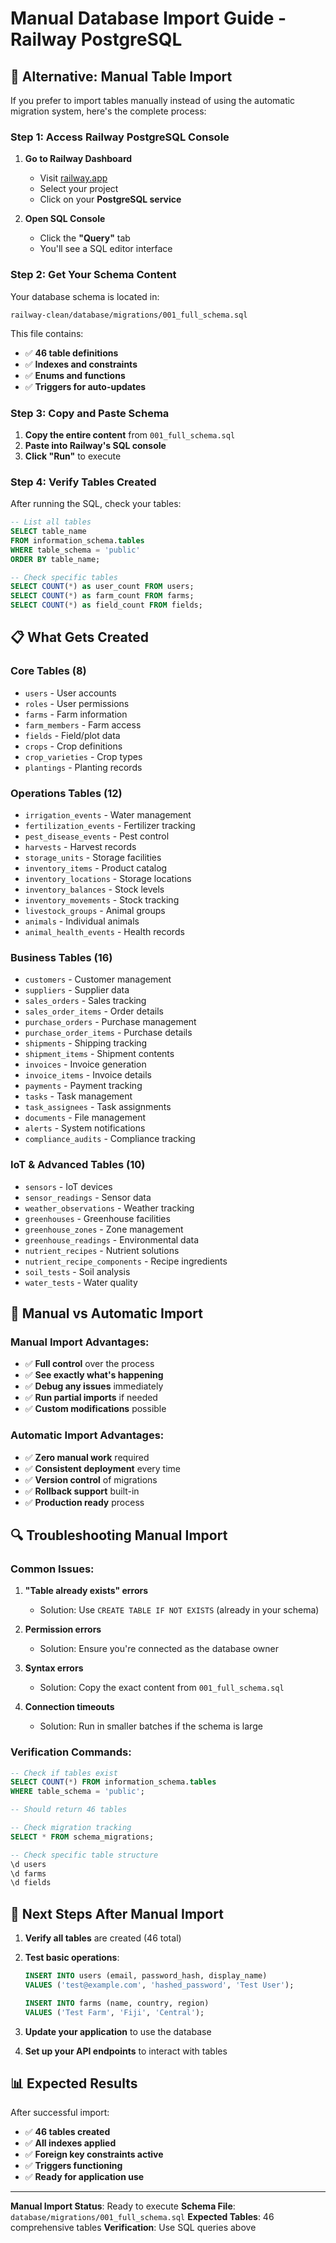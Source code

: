 # Manual Database Import Guide - Railway PostgreSQL

## 🔧 Alternative: Manual Table Import

If you prefer to import tables manually instead of using the automatic migration system, here's the complete process:

### **Step 1: Access Railway PostgreSQL Console**

1. **Go to Railway Dashboard**
   - Visit [railway.app](https://railway.app)
   - Select your project
   - Click on your **PostgreSQL service**

2. **Open SQL Console**
   - Click the **"Query"** tab
   - You'll see a SQL editor interface

### **Step 2: Get Your Schema Content**

Your database schema is located in:
```
railway-clean/database/migrations/001_full_schema.sql
```

This file contains:
- ✅ **46 table definitions**
- ✅ **Indexes and constraints**
- ✅ **Enums and functions**
- ✅ **Triggers for auto-updates**

### **Step 3: Copy and Paste Schema**

1. **Copy the entire content** from `001_full_schema.sql`
2. **Paste into Railway's SQL console**
3. **Click "Run"** to execute

### **Step 4: Verify Tables Created**

After running the SQL, check your tables:

```sql
-- List all tables
SELECT table_name 
FROM information_schema.tables 
WHERE table_schema = 'public' 
ORDER BY table_name;

-- Check specific tables
SELECT COUNT(*) as user_count FROM users;
SELECT COUNT(*) as farm_count FROM farms;
SELECT COUNT(*) as field_count FROM fields;
```

## 📋 What Gets Created

### **Core Tables (8)**
- `users` - User accounts
- `roles` - User permissions
- `farms` - Farm information
- `farm_members` - Farm access
- `fields` - Field/plot data
- `crops` - Crop definitions
- `crop_varieties` - Crop types
- `plantings` - Planting records

### **Operations Tables (12)**
- `irrigation_events` - Water management
- `fertilization_events` - Fertilizer tracking
- `pest_disease_events` - Pest control
- `harvests` - Harvest records
- `storage_units` - Storage facilities
- `inventory_items` - Product catalog
- `inventory_locations` - Storage locations
- `inventory_balances` - Stock levels
- `inventory_movements` - Stock tracking
- `livestock_groups` - Animal groups
- `animals` - Individual animals
- `animal_health_events` - Health records

### **Business Tables (16)**
- `customers` - Customer management
- `suppliers` - Supplier data
- `sales_orders` - Sales tracking
- `sales_order_items` - Order details
- `purchase_orders` - Purchase management
- `purchase_order_items` - Purchase details
- `shipments` - Shipping tracking
- `shipment_items` - Shipment contents
- `invoices` - Invoice generation
- `invoice_items` - Invoice details
- `payments` - Payment tracking
- `tasks` - Task management
- `task_assignees` - Task assignments
- `documents` - File management
- `alerts` - System notifications
- `compliance_audits` - Compliance tracking

### **IoT & Advanced Tables (10)**
- `sensors` - IoT devices
- `sensor_readings` - Sensor data
- `weather_observations` - Weather tracking
- `greenhouses` - Greenhouse facilities
- `greenhouse_zones` - Zone management
- `greenhouse_readings` - Environmental data
- `nutrient_recipes` - Nutrient solutions
- `nutrient_recipe_components` - Recipe ingredients
- `soil_tests` - Soil analysis
- `water_tests` - Water quality

## 🎯 Manual vs Automatic Import

### **Manual Import Advantages:**
- ✅ **Full control** over the process
- ✅ **See exactly what's happening**
- ✅ **Debug any issues** immediately
- ✅ **Run partial imports** if needed
- ✅ **Custom modifications** possible

### **Automatic Import Advantages:**
- ✅ **Zero manual work** required
- ✅ **Consistent deployment** every time
- ✅ **Version control** of migrations
- ✅ **Rollback support** built-in
- ✅ **Production ready** process

## 🔍 Troubleshooting Manual Import

### **Common Issues:**

1. **"Table already exists" errors**
   - Solution: Use `CREATE TABLE IF NOT EXISTS` (already in your schema)

2. **Permission errors**
   - Solution: Ensure you're connected as the database owner

3. **Syntax errors**
   - Solution: Copy the exact content from `001_full_schema.sql`

4. **Connection timeouts**
   - Solution: Run in smaller batches if the schema is large

### **Verification Commands:**

```sql
-- Check if tables exist
SELECT COUNT(*) FROM information_schema.tables 
WHERE table_schema = 'public';

-- Should return 46 tables

-- Check migration tracking
SELECT * FROM schema_migrations;

-- Check specific table structure
\d users
\d farms
\d fields
```

## 🚀 Next Steps After Manual Import

1. **Verify all tables** are created (46 total)
2. **Test basic operations**:
   ```sql
   INSERT INTO users (email, password_hash, display_name) 
   VALUES ('test@example.com', 'hashed_password', 'Test User');
   
   INSERT INTO farms (name, country, region) 
   VALUES ('Test Farm', 'Fiji', 'Central');
   ```

3. **Update your application** to use the database
4. **Set up your API endpoints** to interact with tables

## 📊 Expected Results

After successful import:
- ✅ **46 tables created**
- ✅ **All indexes applied**
- ✅ **Foreign key constraints active**
- ✅ **Triggers functioning**
- ✅ **Ready for application use**

---

**Manual Import Status**: Ready to execute
**Schema File**: `database/migrations/001_full_schema.sql`
**Expected Tables**: 46 comprehensive tables
**Verification**: Use SQL queries above
